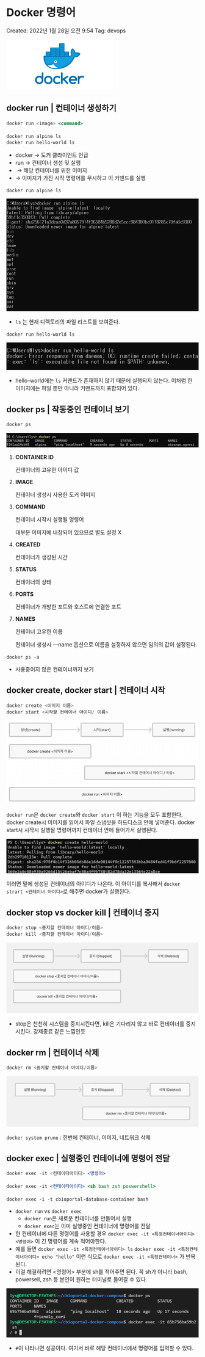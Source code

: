 # Docker 명령어

Created: 2022년 1월 28일 오전 9:54
Tag: devops

![Untitled](img/Untitled.png)

## docker run | 컨테이너 생성하기

```jsx
docker run <image> <command>

docker run alpine ls
docker run hello-world ls
```

- docker → 도커 클라이언트 언급
- run → 컨테이너 생성 및 실행
- <image> → 해당 컨테이너를 위한 이미지
- <command> → 이미지가 가진 시작 명령어를 무시하고 이 커맨드를 실행

`docker run alpine ls`

![Untitled](img/Untitled%201.png)

- `ls` 는 현재 디렉토리의 파일 리스트를 보여준다.

`docker run hello-world ls`

![Untitled](img/Untitled%202.png)

- hello-world에는 `ls` 커맨드가 존재하지 않기 때문에 실행되지 않는다. 이처럼 한 이미지에는 파일 뿐만 아니라 커맨드까지 포함되어 있다.

## docker ps | 작동중인 컨테이너 보기

```jsx
docker ps
```

![Untitled](img/Untitled%203.png)

1. **CONTAINER ID**

   컨테이너의 고유한 아이디 값

2. **IMAGE**

   컨테이너 생성시 사용한 도커 이미지

3. **COMMAND**

   컨테이너 시작시 실행될 명령어

   대부분 이미지에 내장되어 있으므로 별도 설정 X

4. **CREATED**

   컨테이너가 생성된 시간

5. **STATUS**

   컨테이너의 상태

6. **PORTS**

   컨테이너가 개방한 포트와 호스트에 연결한 포트

7. **NAMES**

   컨테이너 고유한 이름

   컨테이너 생성시 —name 옵션으로 이름을 설정하지 않으면 임의의 값이 설정된다.

`docker ps -a`

- 사용중이지 않은 컨테이너까지 보기

## docker create, docker start | 컨테이너 시작

```jsx
docker create <이미지 이름>
docker start <시작할 컨테이너 아이디/ 이름>
```

![Untitled](img/Untitled%204.png)

`docker run`은 `docker create`와 `docker start` 이 하는 기능을 모두 포함한다. docker create시 이미지를 읽어서 파일 스냅샷을 하드디스크 안에 넣어준다. docker start시 시작시 실행될 명령어까지 컨테이너 안에 들어가서 실행된다.

![Untitled](img/Untitled%205.png)

이러면 밑에 생성된 컨테이너의 아이디가 나온다. 이 아이디를 복사해서 `docker strart <컨테이너 아이디>`로 해주면 docker가 실행된다.

## docker stop vs docker kill | 컨테이너 중지

```jsx
docker stop <중지할 컨테이너 아이디/이름>
docker kill <중지할 컨테이너 아이디/이름>
```

![Untitled](img/Untitled%206.png)

- stop은 천천히 시스템을 중지시킨다면, kill은 기다리지 않고 바로 컨테이너를 중지시킨다. 강제종료 같은 느낌인듯

## docker rm | 컨테이너 삭제

```jsx
docker rm <중지할 컨테이너 아이디/이름>
```

![Untitled](img/Untitled%207.png)

`docker system prune` : 한번에 컨테이너, 이미지, 네트워크 삭제

## docker exec | 실행중인 컨테이너에 명령어 전달

```jsx
docker exec -it <컨테이터아이디> <명령어>

docker exec -it <컨테이터아이디> <sh bash zsh poswershell>

docker exec -i -t cbioportal-database-container bash
```

- `docker run` vs `docker exec`
  - `docker run`은 새로운 컨테이너를 만들어서 실행
  - `docker exec`는 이미 실행중인 컨테이너에 명령어를 전달
- 한 컨테이너에 다른 명령어를 사용할 경우 `docker exec -it <특정컨테이너아이디> <명령어>` 이 긴 명령어를 계속 적어야한다.
- 예를 들면 `docker exec -it <특정컨테이너아이디> ls` `docker exec -it <특정컨테이너아이디> echo "hello"` 이런 식으로 `docker exec -it <특정컨테이너>` 가 반복된다.
- 이걸 해결하려면 <명령어> 부분에 sh를 적어주면 된다. 꼭 sh가 아니라 bash, powersell, zsh 등 본인이 원하는 터미널로 들어갈 수 있다.

![Untitled](img/Untitled%208.png)

- `#`이 나타나면 성공이다. 여기서 바로 해당 컨테이너에서 명령어를 입력할 수 있다.
